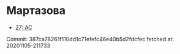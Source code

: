 # Мартазова
- [27: AC](27.md)

Commit: 387ca78261f110dd1c71efefc46e40b5d2fdcfec
 fetched at: 20201105-211733
